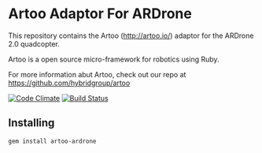 # Artoo Adaptor For ARDrone

This repository contains the Artoo (http://artoo.io/) adaptor for the ARDrone 2.0 quadcopter.

Artoo is a open source micro-framework for robotics using Ruby.

For more information abut Artoo, check out our repo at https://github.com/hybridgroup/artoo

[![Code Climate](https://codeclimate.com/github/hybridgroup/artoo-ardrone.png)](https://codeclimate.com/github/hybridgroup/artoo-ardrone) [![Build Status](https://travis-ci.org/hybridgroup/artoo-ardrone.png?branch=master)](https://travis-ci.org/hybridgroup/artoo-ardrone)

## Installing

```
gem install artoo-ardrone
```
